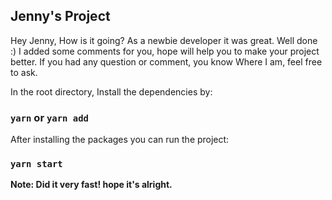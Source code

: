 ## Jenny's Project

Hey Jenny, How is it going?
As a newbie developer it was great. Well done :)
I added some comments for you, hope will help you to make your project better.
If you had any question or comment, you know Where I am, feel free to ask.

In the root directory, Install the dependencies by:
### `yarn` or `yarn add`

After installing the packages you can run the project:
### `yarn start`


**Note: Did it very fast! hope it's alright.**
